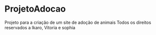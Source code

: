 # ProjetoAdocao
Projeto para a criação de um site de adoção de animais
Todos os direitos reservados a Ikaro, Vitoria e sophia
